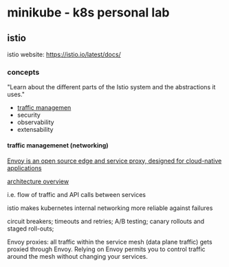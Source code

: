 # minikube - k8s personal lab

## istio

istio website: https://istio.io/latest/docs/

### concepts

"Learn about the different parts of the Istio system and the abstractions it uses."

- [traffic managemen](https://istio.io/latest/docs/concepts/traffic-management/)
- security
- observability
- extensability

#### traffic managemenet (networking)

[Envoy is an open source edge and service proxy, designed for cloud-native
applications](https://www.envoyproxy.io/)

[architecture
overview](https://istio.io/latest/docs/ops/deployment/architecture/)

i.e. flow of traffic and API calls between services

istio makes kubernetes internal networking more reliable against failures

circuit breakers; timeouts and retries; A/B testing; canary rollouts and staged roll-outs; 

Envoy proxies: all traffic within the service mesh (data plane traffic) gets
proxied through Envoy. Relying on Envoy permits you to control traffic around
the mesh without changing your services.


